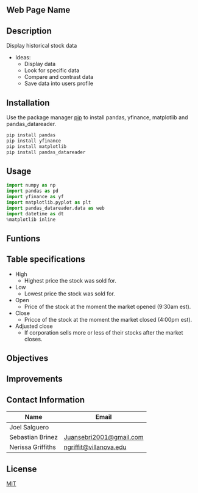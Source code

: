 ## Web Page Name


## Description

Display historical stock data
* Ideas:
  * Display data
  * Look for specific data
  * Compare and contrast data
  * Save data into users profile

## Installation

Use the package manager [pip](https://pip.pypa.io/en/stable/) to install pandas, yfinance, matplotlib and pandas_datareader.

```bash
pip install pandas
pip install yfinance
pip install matplotlib
pip install pandas_datareader
```

## Usage

```python
import numpy as np
import pandas as pd
import yfinance as yf
import matplotlib.pyplot as plt
import pandas_datareader.data as web
import datetime as dt
%matplotlib inline
```

## Funtions


## Table specifications
* High
  * Highest price the stock was sold for.
* Low
  * Lowest price the stock was sold for.
* Open 
  *  Price of the stock at the moment the market opened (9:30am est).
* Close
  * Pricce of the stock at the moment the market closed (4:00pm est).
* Adjusted close
  * If corporation sells more or less of their stocks after the market closes.



## Objectives 



## Improvements


## Contact Information

Name                  | Email
--------------------- | -------------------------
Joel Salguero         | 
Sebastian Brinez      | Juansebri2001@gmail.com
Nerissa Griffiths     | ngriffit@villanova.edu

## License
[MIT](https://choosealicense.com/licenses/mit/)


